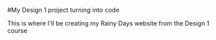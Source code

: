 #My Design 1 project turning into code

This is where I'll be creating my Rainy Days website from the Design 1 course
